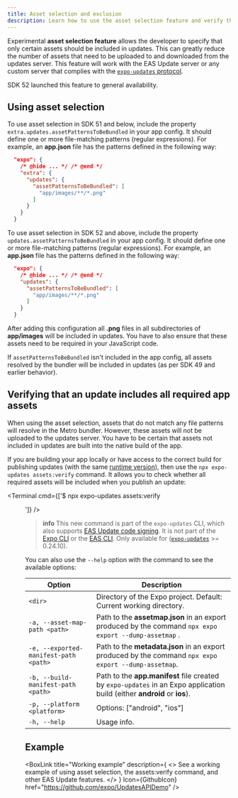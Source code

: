```yaml
---
title: Asset selection and exclusion
description: Learn how to use the asset selection feature and verify that an update includes all required app assets.
---
```


Experimental **asset selection feature** allows the developer to specify that only certain assets should be included in updates. This can greatly reduce the number of assets that need to be uploaded to and downloaded from the updates server. This feature will work with the EAS Update server or any custom server that complies with the [`expo-updates` protocol](/technical-specs/expo-updates-1).

SDK 52 launched this feature to general availability.

## Using asset selection

To use asset selection in SDK 51 and below, include the property `extra.updates.assetPatternsToBeBundled` in your app config. It should define one or more file-matching patterns (regular expressions). For example, an **app.json** file has the patterns defined in the following way:

```json app.json
  "expo": {
    /* @hide ... */ /* @end */
    "extra": {
      "updates": {
        "assetPatternsToBeBundled": [
          "app/images/**/*.png"
        ]
      }
    }
  }
```

To use asset selection in SDK 52 and above, include the property `updates.assetPatternsToBeBundled` in your app config. It should define one or more file-matching patterns (regular expressions). For example, an **app.json** file has the patterns defined in the following way:

```json app.json
  "expo": {
    /* @hide ... */ /* @end */
    "updates": {
      "assetPatternsToBeBundled": [
        "app/images/**/*.png"
      ]
    }
  }
```

After adding this configuration all **.png** files in all subdirectories of **app/images** will be included in updates. You have to also ensure that these assets need to be required in your JavaScript code.

If `assetPatternsToBeBundled` isn't included in the app config, all assets resolved by the bundler will be included in updates (as per SDK 49 and earlier behavior).

## Verifying that an update includes all required app assets

When using the asset selection, assets that do not match any file patterns will resolve in the Metro bundler. However, these assets will not be uploaded to the updates server. You have to be certain that assets not included in updates are built into the native build of the app.

If you are building your app locally or have access to the correct build for publishing updates (with the same [runtime version](/eas-update/runtime-versions/)), then use the `npx expo-updates assets:verify` command. It allows you to check whether all required assets will be included when you publish an update:

<Terminal cmd={['$ npx expo-updates assets:verify <dir>']} />

> **info** This new command is part of the `expo-updates` CLI, which also supports [EAS Update code signing](/eas-update/code-signing/). It is not part of the [Expo CLI](/more/expo-cli/) or the [EAS CLI](https://github.com/expo/eas-cli). Only available for ([`expo-updates`](/versions/latest/sdk/updates/) >= 0.24.10).

You can also use the `--help` option with the command to see the available options:

| Option                                | Description                                                                                                               |
| ------------------------------------- | ------------------------------------------------------------------------------------------------------------------------- |
| `<dir>`                               | Directory of the Expo project. Default: Current working directory.                                                        |
| `-a, --asset-map-path <path>`         | Path to the **assetmap.json** in an export produced by the command `npx expo export --dump-assetmap` .                    |
| `-e, --exported-manifest-path <path>` | Path to the **metadata.json** in an export produced by the command `npx expo export --dump-assetmap`.                     |
| `-b, --build-manifest-path <path>`    | Path to the **app.manifest** file created by `expo-updates` in an Expo application build (either **android** or **ios**). |
| `-p, --platform <platform>`           | Options: ["android", "ios"]                                                                                               |
| `-h, --help`                          | Usage info.                                                                                                               |

## Example

<BoxLink
  title="Working example"
  description={
    <>
      See a working example of using asset selection, the assets:verify command, and
      other EAS Update features.
    </>
  }
  Icon={GithubIcon}
  href="https://github.com/expo/UpdatesAPIDemo"
/>